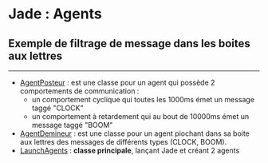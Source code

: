 # Jade : Agents 

## Exemple de filtrage de message dans les boites aux lettres

---

- [AgentPosteur](https://github.com/EmmanuelADAM/jade/blob/master/ticTac/AgentPosteur.java) : est une classe  pour un agent qui possède 2 comportements de communication : 
  - un comportement cyclique qui toutes les 1000ms émet un message taggé "CLOCK"
  - un comportement à retardement qui au bout de 10000ms émet un message taggé "BOOM"
- [AgentDemineur](https://github.com/EmmanuelADAM/jade/blob/master/ticTac/AgentDemineur.java) : est une classe pour un agent piochant dans sa boite aux lettres des messages de différents types (CLOCK, BOOM).
- [LaunchAgents](https://https://github.com/EmmanuelADAM/jade/blob/master/protocoles/voteBorda/launch/LaunchAgents.java) : **classe principale**, lançant Jade et créant 2 agents

